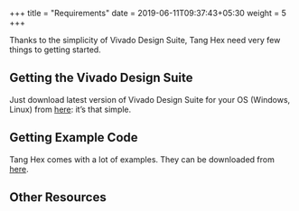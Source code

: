 +++
title = "Requirements"
date = 2019-06-11T09:37:43+05:30
weight = 5
+++


Thanks to the simplicity of Vivado Design Suite, Tang Hex need very few things to getting started.

## Getting the Vivado Design Suite

Just download latest version of Vivado Design Suite for your OS (Windows, Linux) from [here](https://www.xilinx.com/support/download.html): it’s that simple.

## Getting Example Code

Tang Hex comes with a lot of examples. They can be downloaded from [here](https://github.com/sipeed/Tang-Hex-BSP).

## Other Resources
